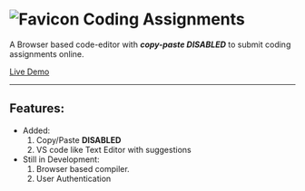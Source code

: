 
# ![Favicon](https://raw.githubusercontent.com/scyther/PracticleFile/main/public/favicon.ico) Coding Assignments

A Browser based code-editor with ***copy-paste DISABLED*** to submit coding assignments online.

[Live Demo](https://practicle-file.vercel.app/editor)

---
## Features:
- Added:
  1. Copy/Paste **DISABLED** 
  2. VS code like Text Editor with suggestions
- Still in Development:
  1. Browser based compiler.
  2. User Authentication

